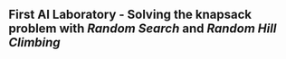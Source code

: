## First AI Laboratory - Solving the knapsack problem with *Random Search* and *Random Hill Climbing*
